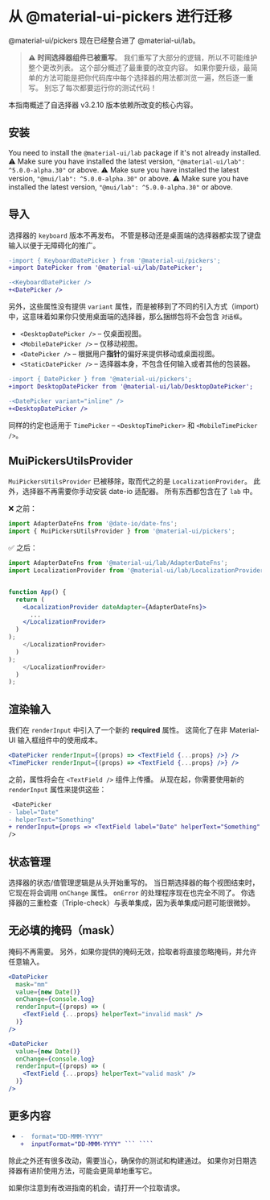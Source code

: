 # 从 @material-ui-pickers 进行迁移

<p class="description">@material-ui/pickers 现在已经整合进了 @material-ui/lab。</p>

> **⚠️ 时间选择器组件已被重写**。 我们重写了大部分的逻辑，所以不可能维护整个更改列表。 这个部分概述了最重要的改变内容。 如果你要升级，最简单的方法可能是把你代码库中每个选择器的用法都浏览一遍，然后逐一重写。 别忘了每次都要运行你的测试代码！

本指南概述了自选择器 v3.2.10 版本依赖所改变的核心内容。

## 安装

You need to install the `@material-ui/lab` package if it's not already installed. ⚠️ Make sure you have installed the latest version, `"@material-ui/lab": ^5.0.0-alpha.30"` or above. ⚠️ Make sure you have installed the latest version, `"@mui/lab": ^5.0.0-alpha.30"` or above. ⚠️ Make sure you have installed the latest version, `"@mui/lab": ^5.0.0-alpha.30"` or above.

## 导入

选择器的 `keyboard` 版本不再发布。 不管是移动还是桌面端的选择器都实现了键盘输入以便于无障碍化的推广。

```diff
-import { KeyboardDatePicker } from '@material-ui/pickers';
+import DatePicker from '@material-ui/lab/DatePicker';

-<KeyboardDatePicker />
+<DatePicker />
```

另外，这些属性没有提供 `variant` 属性，而是被移到了不同的引入方式（import）中，这意味着如果你只使用桌面端的选择器，那么捆绑包将不会包含 `对话框`。

- `<DesktopDatePicker />` – 仅桌面视图。
- `<MobileDatePicker />` – 仅移动视图。
- `<DatePicker />` – 根据用户**指针**的偏好来提供移动或桌面视图。
- `<StaticDatePicker />` – 选择器本身，不包含任何输入或者其他的包装器。

```diff
-import { DatePicker } from '@material-ui/pickers';
+import DesktopDatePicker from '@material-ui/lab/DesktopDatePicker';

-<DatePicker variant="inline" />
+<DesktopDatePicker />
```

同样的约定也适用于 `TimePicker` – `<DesktopTimePicker>` 和 `<MobileTimePicker />`。

## MuiPickersUtilsProvider

`MuiPickersUtilsProvider` 已被移除，取而代之的是 `LocalizationProvider`。 此外，选择器不再需要你手动安装 date-io 适配器。 所有东西都包含在了 `lab` 中。

❌ 之前：

```js
import AdapterDateFns from '@date-io/date-fns';
import { MuiPickersUtilsProvider } from '@material-ui/pickers';
```

✅ 之后：

```jsx
import AdapterDateFns from '@material-ui/lab/AdapterDateFns';
import LocalizationProvider from '@material-ui/lab/LocalizationProvider';


function App() {
  return (
    <LocalizationProvider dateAdapter={AdapterDateFns}>
      ...
    </LocalizationProvider>
  )
);
    </LocalizationProvider>
  )
);
    </LocalizationProvider>
  )
);
```

## 渲染输入

我们在 `renderInput` 中引入了一个新的 **required** 属性。 这简化了在非 Material-UI 输入框组件中的使用成本。

```jsx
<DatePicker renderInput={(props) => <TextField {...props} />} />
<TimePicker renderInput={(props) => <TextField {...props} />} />
```

之前，属性将会在 `<TextField />` 组件上传播。 从现在起，你需要使用新的 `renderInput` 属性来提供这些：

```diff
 <DatePicker
- label="Date"
- helperText="Something"
+ renderInput={props => <TextField label="Date" helperText="Something" /> }
/>
```

## 状态管理

选择器的状态/值管理逻辑是从头开始重写的。 当日期选择器的每个视图结束时，它现在将会调用 `onChange` 属性。 `onError` 的处理程序现在也完全不同了。 你选择器的三重检查（Triple-check）与表单集成，因为表单集成问题可能很微妙。

## 无必填的掩码（mask）

掩码不再需要。 另外，如果你提供的掩码无效，拾取者将直接忽略掩码，并允许任意输入。

```jsx
<DatePicker
  mask="mm"
  value={new Date()}
  onChange={console.log}
  renderInput={(props) => (
    <TextField {...props} helperText="invalid mask" />
  )}
/>

<DatePicker
  value={new Date()}
  onChange={console.log}
  renderInput={(props) => (
    <TextField {...props} helperText="valid mask" />
  )}
/>
```

## 更多内容

- ````diff <DatePicker
  -  format="DD-MMM-YYYY"
  +  inputFormat="DD-MMM-YYYY" ``` ````

除此之外还有很多改动，需要当心，确保你的测试和构建通过。 如果你对日期选择器有进阶使用方法，可能会更简单地重写它。

如果你注意到有改进指南的机会，请打开一个拉取请求。
